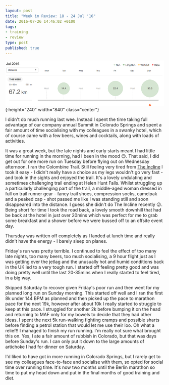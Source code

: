 ```yaml
---
layout: post
title: "Week in Review: 18 - 24 Jul '16"
date: 2016-07-26 14:46:02 +0100
tags:
- training
- review
type: post
published: true
---
```


![Week in Review: 18 - 24 Jul '16](/img/week-in-review-18-24Jul16.png){:height="240" width="840" class="center"}

I didn't do much running last wee. Instead I spent the time taking full advantage of our company annual Summit in Colorado Springs and spent a fair amount of time socialising with my colleagues in a swanky hotel, which of course came with a few beers, wines and cocktails, along with loads of activities.

It was a great week, but the late nights and early starts meant I had little time for running in the morning, had I been in the mood :wink:.  That said, I did get out for one more run on Tuesday before flying out on Wednesday afternoon.  I ran the Colombine Trail.  Still feeling very tired from [The Incline]() I took it easy - I didn't really have a choice as my legs wouldn't go very fast - and took in the sights and enjoyed the trail.  It's a lovely undulating and sometimes challenging trail ending at Helen Hunt Falls.  Whilst struggling up a particularly challenging part of the trail, a middle-aged woman dressed in full on trail runner gear - fancy trail shoes, compression socks, camelpak and a peaked cap - shot passed me like I was standing still and soon disappeared into the distance.  I guess she didn't do The Incline recently :stuck_out_tongue_winking_eye:.  Being short for time I took the road back, a lovely smooth downhill that had be back at the hotel in just over 20mins which was perfect for me to grab some breakfast and a shower before we were bussed off to an offsite event day.

Thursday was written off completely as I landed at lunch time and really didn't have the energy - I barely sleep on planes.

Friday's run was pretty terrible. I continued to feel the effect of too many late nights, too many beers, too much socialising, a 9 hour flight just as I was getting over the jetlag and the unusually hot and humid conditions back in the UK led to a very tough run. I started off feeling pretty good and was doing pretty well until the last 20-35mins when I really started to feel tired, in a big way.

Skipped Saturday to recover given Friday's poor run and then went for my planned long run on Sunday morning.  This started off well and I ran the first 8k under 144 BPM as planned and then picked up the pace to marathon pace for the next 19k, however after about 10k I really started to struggle to keep at this pace.  I struggled for another 2k before bumping it on the head and returning to MAF only for my bowels to decide that they had other ideas.  I spent the next 5k run-walking fighting cramps and possible sharts before finding a petrol station that would let me use their loo.  Oh what a relief!!  I managed to finish my run running. I'm really not sure what brought this on. Yes, I ate a fair amount of rubbish in Colorado, but that was days before Sunday's run.  I can only put it down to the large amounts of artichoke I had for dinner on Saturday.

I'd liked to have got in more running in Colorado Springs, but I rarely get to see my colleagues face-to-face and socialise with them, so opted for social time over running time.  It's now two months until the Berlin marathon so time to put my head down and put in the final months of good training and diet.
